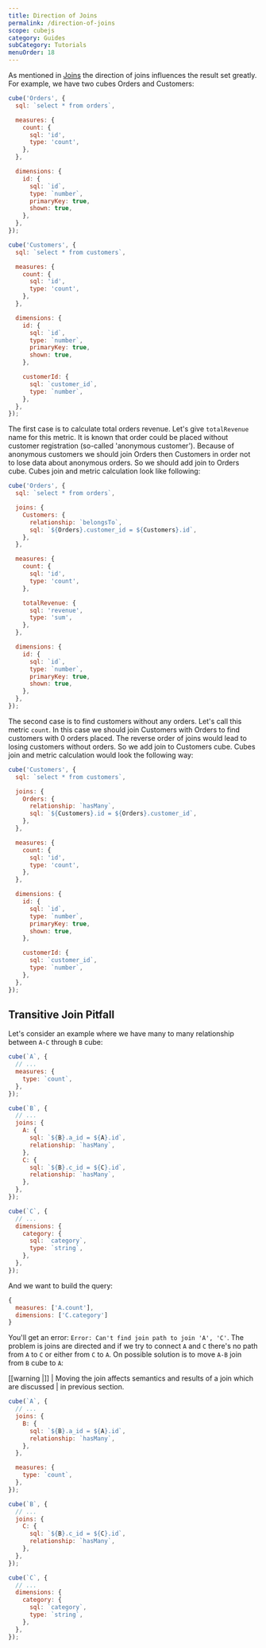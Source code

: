 ```yaml
---
title: Direction of Joins
permalink: /direction-of-joins
scope: cubejs
category: Guides
subCategory: Tutorials
menuOrder: 18
---
```


As mentioned in [Joins](/schema/reference/joins) the direction of joins
influences the result set greatly. For example, we have two cubes Orders and
Customers:

```javascript
cube('Orders', {
  sql: `select * from orders`,

  measures: {
    count: {
      sql: 'id',
      type: 'count',
    },
  },

  dimensions: {
    id: {
      sql: `id`,
      type: `number`,
      primaryKey: true,
      shown: true,
    },
  },
});
```

```javascript
cube('Customers', {
  sql: `select * from customers`,

  measures: {
    count: {
      sql: 'id',
      type: 'count',
    },
  },

  dimensions: {
    id: {
      sql: `id`,
      type: `number`,
      primaryKey: true,
      shown: true,
    },

    customerId: {
      sql: `customer_id`,
      type: `number`,
    },
  },
});
```

The first case is to calculate total orders revenue. Let's give `totalRevenue`
name for this metric. It is known that order could be placed without customer
registration (so-called 'anonymous customer'). Because of anonymous customers we
should join Orders then Customers in order not to lose data about anonymous
orders. So we should add join to Orders cube. Cubes join and metric calculation
look like following:

```javascript
cube('Orders', {
  sql: `select * from orders`,

  joins: {
    Customers: {
      relationship: `belongsTo`,
      sql: `${Orders}.customer_id = ${Customers}.id`,
    },
  },

  measures: {
    count: {
      sql: 'id',
      type: 'count',
    },

    totalRevenue: {
      sql: 'revenue',
      type: 'sum',
    },
  },

  dimensions: {
    id: {
      sql: `id`,
      type: `number`,
      primaryKey: true,
      shown: true,
    },
  },
});
```

The second case is to find customers without any orders. Let's call this metric
`count`. In this case we should join Customers with Orders to find customers
with 0 orders placed. The reverse order of joins would lead to losing customers
without orders. So we add join to Customers cube. Cubes join and metric
calculation would look the following way:

```javascript
cube('Customers', {
  sql: `select * from customers`,

  joins: {
    Orders: {
      relationship: `hasMany`,
      sql: `${Customers}.id = ${Orders}.customer_id`,
    },
  },

  measures: {
    count: {
      sql: 'id',
      type: 'count',
    },
  },

  dimensions: {
    id: {
      sql: `id`,
      type: `number`,
      primaryKey: true,
      shown: true,
    },

    customerId: {
      sql: `customer_id`,
      type: `number`,
    },
  },
});
```

## Transitive Join Pitfall

Let's consider an example where we have many to many relationship between `A-C`
through `B` cube:

```javascript
cube(`A`, {
  // ...
  measures: {
    type: `count`,
  },
});

cube(`B`, {
  // ...
  joins: {
    A: {
      sql: `${B}.a_id = ${A}.id`,
      relationship: `hasMany`,
    },
    C: {
      sql: `${B}.c_id = ${C}.id`,
      relationship: `hasMany`,
    },
  },
});

cube(`C`, {
  // ...
  dimensions: {
    category: {
      sql: `category`,
      type: `string`,
    },
  },
});
```

And we want to build the query:

```javascript
{
  measures: ['A.count'],
  dimensions: ['C.category']
}
```

You'll get an error: `Error: Can't find join path to join 'A', 'C'`. The problem
is joins are directed and if we try to connect `A` and `C` there's no path from
`A` to `C` or either from `C` to `A`. On possible solution is to move `A-B` join
from `B` cube to `A`:

<!-- prettier-ignore-start -->
[[warning |]]
| Moving the join affects semantics and results of a join which are discussed
| in previous section.
<!-- prettier-ignore-end -->

```javascript
cube(`A`, {
  // ...
  joins: {
    B: {
      sql: `${B}.a_id = ${A}.id`,
      relationship: `hasMany`,
    },
  },

  measures: {
    type: `count`,
  },
});

cube(`B`, {
  // ...
  joins: {
    C: {
      sql: `${B}.c_id = ${C}.id`,
      relationship: `hasMany`,
    },
  },
});

cube(`C`, {
  // ...
  dimensions: {
    category: {
      sql: `category`,
      type: `string`,
    },
  },
});
```
